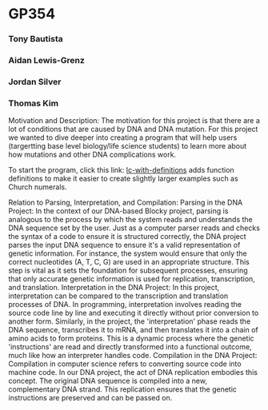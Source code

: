 # GP354
### Tony Bautista
### Aidan Lewis-Grenz
### Jordan Silver
### Thomas Kim

Motivation and Description: The motivation for this project is that there are a lot of conditions that are caused by DNA and DNA mutation. For this project we wanted to dive deeper into creating a program that will help users (targertting base level biology/life science students) to learn more about how mutations and other DNA complications work. 

To start the program, click this link:
[lc-with-definitions](https://ThomasKim13.github.io/BlockyBiology/DNA-Blockly/) adds function definitions to make it easier to create slightly larger examples such as Church numerals.


Relation to Parsing, Interpretation, and Compilation:
Parsing in the DNA Project:
In the context of our DNA-based Blocky project, parsing is analogous to the process by which the system reads and understands the DNA sequence set by the user. Just as a computer parser reads and checks the syntax of a code to ensure it is structured correctly, the DNA project parses the input DNA sequence to ensure it's a valid representation of genetic information. For instance, the system would ensure that only the correct nucleotides (A, T, C, G) are used in an appropriate structure. This step is vital as it sets the foundation for subsequent processes, ensuring that only accurate genetic information is used for replication, transcription, and translation.
Interpretation in the DNA Project:
In this project, interpretation can be compared to the transcription and translation processes of DNA. In programming, interpretation involves reading the source code line by line and executing it directly without prior conversion to another form. Similarly, in the project, the 'interpretation' phase reads the DNA sequence, transcribes it to mRNA, and then translates it into a chain of amino acids to form proteins. This is a dynamic process where the genetic 'instructions' are read and directly transformed into a functional outcome, much like how an interpreter handles code.
Compilation in the DNA Project:
Compilation in computer science refers to converting source code into machine code. In our DNA project, the act of DNA replication embodies this concept. The original DNA sequence is compiled into a new, complementary DNA strand. This replication ensures that the genetic instructions are preserved and can be passed on.
